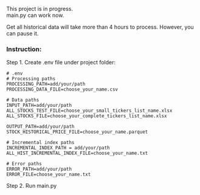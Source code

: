 This project is in progress.<br>
main.py can work now.<br>

Get all historical data will take more than 4 hours to process. However, you can pause it.<br>

### Instruction:
Step 1. Create .env file under project folder:
```
# .env
# Processing paths
PROCESSING_PATH=add/your/path
PROCESSING_DATA_FILE=choose_your_name.csv

# Data paths
INPUT_PATH=add/your/path
ALL_STOCKS_TEST_FILE=choose_your_small_tickers_list_name.xlsx
ALL_STOCKS_FILE=choose_your_complete_tickers_list_name.xlsx

OUTPUT_PATH=add/your/path
STOCK_HISTORICAL_PRICE_FILE=choose_your_name.parquet

# Incremental index paths
INCREMENTAL_INDEX_PATH = add/your/path
ALL_HIST_INCREMENTAL_INDEX_FILE=choose_your_name.txt

# Error paths
ERROR_PATH=add/your/path
ERROR_FILE=choose_your_name.txt
```

Step 2. Run main.py